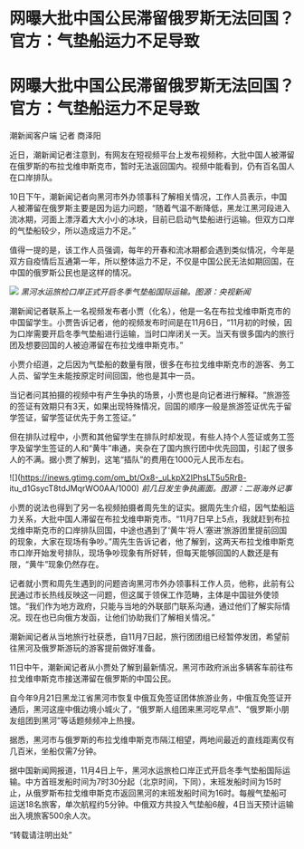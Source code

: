 # 网曝大批中国公民滞留俄罗斯无法回国？官方：气垫船运力不足导致

# 网曝大批中国公民滞留俄罗斯无法回国？官方：气垫船运力不足导致

潮新闻客户端 记者 商泽阳

近日，潮新闻记者注意到，有网友在短视频平台上发布视频称，大批中国人被滞留在俄罗斯的布拉戈维申斯克市，暂时无法返回国内。视频中能看到，仍有百名国人在口岸排队。

10日下午，潮新闻记者向黑河市外办领事科了解相关情况，工作人员表示，中国人被滞留在俄罗斯主要是因为运力问题，“随着气温不断降低，黑龙江黑河段进入流冰期，河面上漂浮着大大小小的冰块，目前已启动气垫船进行运输。但双方口岸的气垫船较少，所以造成运力不足。”

值得一提的是，该工作人员强调，每年的开春和流冰期都会遇到类似情况，今年是双方自疫情后互通第一年，所以整体运力不足，不仅是中国公民无法如期回国，在中国的俄罗斯公民也是这样的情况。

![](https://inews.gtimg.com/om_bt/Ou_iP6GS7uoFpnnOFEWcVOcns6J1W5qTYPDgkZnrIWNiYAA/1000)
_黑河水运旅检口岸正式开启冬季气垫船国际运输。图源：央视新闻_

潮新闻记者联系上一名视频发布者小贾（化名），他是一名在布拉戈维申斯克市的中国留学生。小贾告诉记者，他的视频发布时间是在11月6日，“11月初的时候，因为口岸需要开启冬季气垫船进行运输，当时口岸闭关一天。当天有很多国内的旅行团及想要回国的人被迫滞留在布拉戈维申斯克市。”

小贾介绍道，之后因为气垫船的数量有限，很多在布拉戈维申斯克市的游客、务工人员、留学生未能按原定时间回国，他也是其中一员。

当记者问其拍摄的视频中有产生争执的场景，小贾也是向记者进行解释。“旅游签的签证有效期只有3天，如果出现特殊情况，回国的顺序一般是旅游签证优先于留学签证，留学签证优先于务工签证。”

但在排队过程中，小贾和其他留学生在排队时却发现，有些人持个人签证或务工签字及留学生签证的人和“黄牛”串通，夹杂在了国内旅行团中优先回国，引起了很多人的不满。据小贾了解到，这笔“插队”的费用在1000元人民币左右。

![](https://inews.gtimg.com/om_bt/Ox8-_uLkpX2IPhsLT5u5RrB-
itu_d1GsycT8tdJMqrWO0AA/1000) _前几日发生争执画面。图源：二哥海外记事_

小贾的说法也得到了另一名视频拍摄者周先生的证实。据周先生介绍，因气垫船运力关系，大批中国人滞留在布拉戈维申斯克市。“11月7日早上5点，我就赶到布拉戈维申斯克市的口岸排队回国，中途也遇到了‘黄牛’将人‘塞进’旅游团里提前回国的现象，大家在现场有争吵。”周先生告诉记者，他了解到，这两天布拉戈维申斯克市口岸开始发号排队，现场争吵现象有所好转，但每天能够回国的人数还是有限，“黄牛”现象仍然存在。

记者就小贾和周先生遇到的问题咨询黑河市外办领事科工作人员，他称，此前有公民通过市长热线反映这一问题，但这属于领保工作范畴，主体是中国驻外使领馆。“我们作为地方政府，只能与当地的外联部门联系沟通，通过他们了解实际情况。现在也已向俄方发函，让他们协助我们了解相关情况。”

潮新闻记者从当地旅行社获悉，自11月7日起，旅行团团组已经暂停发团，希望前往黑河及俄罗斯游玩的游客提前做好准备。

11日中午，潮新闻记者从小贾处了解到最新情况，黑河市政府派出多辆客车前往布拉戈维申斯克市接送滞留在俄罗斯的中国公民。

自今年9月21日黑龙江省黑河市恢复中俄互免签证团体旅游业务，中俄互免签证开通后，黑河这座中俄边境小城火了，“俄罗斯人组团来黑河吃早点”、“俄罗斯小朋友组团到黑河”等话题频频冲上热搜。

据悉，黑河市与俄罗斯的布拉戈维申斯克市隔江相望，两地间最近的直线距离仅有几百米，坐船仅需7分钟。

据中国新闻网报道，11月4日上午，黑河水运旅检口岸正式开启冬季气垫船国际运输。中方首班发船时间为7时30分起（北京时间，下同），末班发船时间为15时止，从俄罗斯布拉戈维申斯克市返回黑河的末班发船时间为16时。每艘气垫船可运送18名旅客，单次航程约5分钟。中俄双方共投入气垫船6艘，4日当天预计运输出入境旅客500余人次。

“转载请注明出处”

